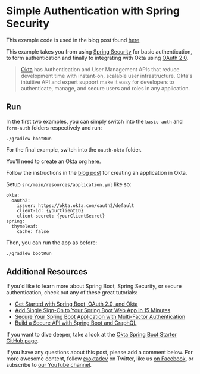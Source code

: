# Simple Authentication with Spring Security

This example code is used in the blog post found [here](https://developer.okta.com/blog/2019/05/31/spring-security-authentication)

This example takes you from using [Spring Security](https://spring.io/projects/spring-security) for basic authentication, to form authentication and finally to integrating with Okta using [OAuth 2.0](https://www.oauth.com/).

> [Okta](https://developer.okta.com/) has Authentication and User Management APIs that reduce development time with instant-on, scalable user infrastructure. Okta's intuitive API and expert support make it easy for developers to authenticate, manage, and secure users and roles in any application.

## Run

In the first two examples, you can simply switch into the `basic-auth` and `form-auth` folders respectively and run:

```
./gradlew bootRun
```

For the final example, switch into the `oauth-okta` folder.

You'll need to create an Okta org [here](https://developer.okta.com/signup).

Follow the instructions in the [blog post](https://developer.okta.com/blog/2019/05/31/spring-security-authentication) for creating an application in Okta.

Setup `src/main/resources/application.yml` like so:

```
okta:  
  oauth2:  
    issuer: https://okta.okta.com/oauth2/default  
    client-id: {yourClientID}
    client-secret: {yourClientSecret} 
spring:  
  thymeleaf:  
    cache: false
```

Then, you can run the app as before:

```
./gradlew bootRun
```

## Additional Resources

If you'd like to learn more about Spring Boot, Spring Security, or secure authentication, check out any of these great tutorials:

-   [Get Started with Spring Boot, OAuth 2.0, and Okta](https://developer.okta.com/blog/2017/03/21/spring-boot-oauth)
-   [Add Single Sign-On to Your Spring Boot Web App in 15 Minutes](https://developer.okta.com/blog/2017/11/20/add-sso-spring-boot-15-min)
-   [Secure Your Spring Boot Application with Multi-Factor Authentication](https://developer.okta.com/blog/2018/06/12/mfa-in-spring-boot)
-   [Build a Secure API with Spring Boot and GraphQL](https://developer.okta.com/blog/2018/08/16/secure-api-spring-boot-graphql)

If you want to dive deeper, take a look at the  [Okta Spring Boot Starter GitHub page](https://github.com/okta/okta-spring-boot).

If you have any questions about this post, please add a comment below. For more awesome content, follow  [@oktadev](https://twitter.com/oktadev)  on Twitter, like us [on Facebook](https://www.facebook.com/oktadevelopers/), or subscribe to  [our YouTube channel](https://www.youtube.com/c/oktadev).
